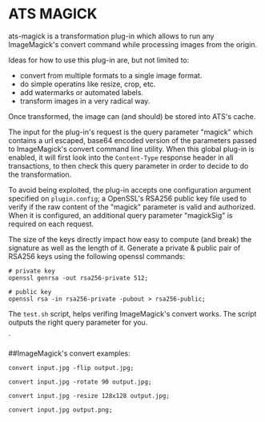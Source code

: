 # ATS MAGICK

ats-magick is a transformation plug-in which allows to run any ImageMagick's convert command while processing images from the origin.

Ideas for how to use this plug-in are, but not limited to:
 - convert from multiple formats to a single image format.
 - do simple operatins like resize, crop, etc.
 - add watermarks or automated labels.
 - transform images in a very radical way.

Once transformed, the image can (and should) be stored into ATS's cache.

The input for the plug-in's request is the query parameter "magick" which contains a url escaped, base64 encoded version of the parameters passed to ImageMagick's convert command line utility. When this global plug-in is enabled, it will first look into the `Content-Type` response header in all transactions, to then check this query parameter in order to decide to do the transformation.

To avoid being exploited, the plug-in accepts one configuration argument specified on `plugin.config`; a OpenSSL's RSA256 public key file used to verify if the raw content of the "magick" parameter is valid and authorized. When it is configured, an additional query parameter "magickSig" is required on each request.

The size of the keys directly impact how easy to compute (and break) the signature as well as the length of it. Generate a private & public pair of RSA256 keys using the following openssl commands:

```
# private key
openssl genrsa -out rsa256-private 512;

# public key
openssl rsa -in rsa256-private -pubout > rsa256-public;
```

The `test.sh` script, helps verifing ImageMagick's convert works. The script outputs the right query parameter for you.

`

##ImageMagick's convert examples:

`convert input.jpg -flip output.jpg;`

`convert input.jpg -rotate 90 output.jpg;`

`convert input.jpg -resize 128x128 output.jpg;`

`convert input.jpg output.png;`
